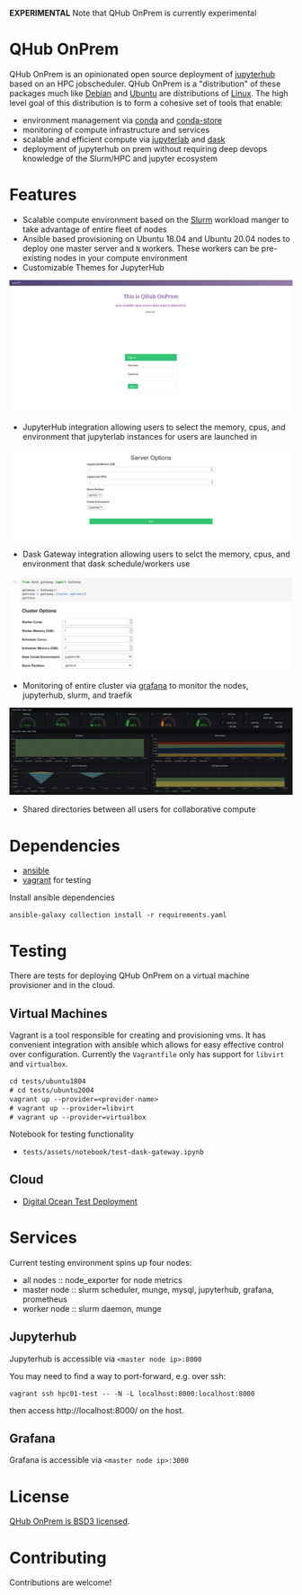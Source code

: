 **EXPERIMENTAL** Note that QHub OnPrem is currently experimental

# QHub OnPrem

QHub OnPrem is an opinionated open source deployment of
[jupyterhub](https://jupyterhub.readthedocs.io/en/stable/) based on an
HPC jobscheduler. QHub OnPrem is a "distribution" of these packages
much like [Debian](https://www.debian.org/) and
[Ubuntu](https://ubuntu.com/) are distributions of
[Linux](https://en.wikipedia.org/wiki/Linux). The high level goal of
this distribution is to form a cohesive set of tools that enable:
 - environment management via [conda](https://docs.conda.io/en/latest/) and [conda-store](https://github.com/Quansight/conda-store)
 - monitoring of compute infrastructure and services
 - scalable and efficient compute via
   [jupyterlab](https://jupyterlab.readthedocs.io/en/stable/) and
   [dask](https://dask.org/)
 - deployment of jupyterhub on prem without requiring deep devops
   knowledge of the Slurm/HPC and jupyter ecosystem

# Features

 - Scalable compute environment based on the
   [Slurm](https://slurm.schedmd.com/overview.html) workload manger to
   take advantage of entire fleet of nodes
 - Ansible based provisioning on Ubuntu 18.04 and Ubuntu 20.04 nodes
   to deploy one master server and `N` workers. These workers can be
   pre-existing nodes in your compute environment
 - Customizable Themes for JupyterHub
 
![jupyterhub-theme](docs/_static/images/qhub-landing-page.png)

 - JupyterHub integration allowing users to select the memory, cpus,
   and environment that jupyterlab instances for users are launched in

![jupyterhub](docs/_static/images/qhub-jupyterlab-profile.png)

 - Dask Gateway integration allowing users to selct the memory, cpus,
   and environment that dask schedule/workers use
   
![dask-gateway](docs/_static/images/qhub-dask-gateway.png)
   
 - Monitoring of entire cluster via [grafana](https://grafana.com/) to
   monitor the nodes, jupyterhub, slurm, and traefik
   
![grafana](docs/_static/images/qhub-grafana-node-exporter.png)
   
 - Shared directories between all users for collaborative compute

# Dependencies

 - [ansible](https://docs.ansible.com/ansible/latest/installation_guide/intro_installation.html)
 - [vagrant](https://www.vagrantup.com/docs/installation) for testing

Install ansible dependencies

```shell
ansible-galaxy collection install -r requirements.yaml
```

# Testing

There are tests for deploying QHub OnPrem on a virtual machine
provisioner and in the cloud.

## Virtual Machines

Vagrant is a tool responsible for creating and provisioning vms. It
has convenient integration with ansible which allows for easy
effective control over configuration. Currently the `Vagrantfile` only
has support for `libvirt` and `virtualbox`.

```shell
cd tests/ubuntu1804
# cd tests/ubuntu2004
vagrant up --provider=<provider-name>
# vagrant up --provider=libvirt
# vagrant up --provider=virtualbox
```

Notebook for testing functionality
 - `tests/assets/notebook/test-dask-gateway.ipynb`

## Cloud

 - [Digital Ocean Test Deployment](./tests/digitalocean/README.md)

# Services

Current testing environment spins up four nodes:
 - all nodes :: node_exporter for node metrics
 - master node :: slurm scheduler, munge, mysql, jupyterhub, grafana, prometheus
 - worker node :: slurm daemon, munge
 
## Jupyterhub

Jupyterhub is accessible via `<master node ip>:8000`

You may need to find a way to port-forward, e.g. over ssh:

```
vagrant ssh hpc01-test -- -N -L localhost:8000:localhost:8000
```

then access http://localhost:8000/ on the host.

## Grafana

Grafana is accessible via `<master node ip>:3000`

# License

[QHub OnPrem is BSD3 licensed](LICENSE).


# Contributing

Contributions are welcome!
